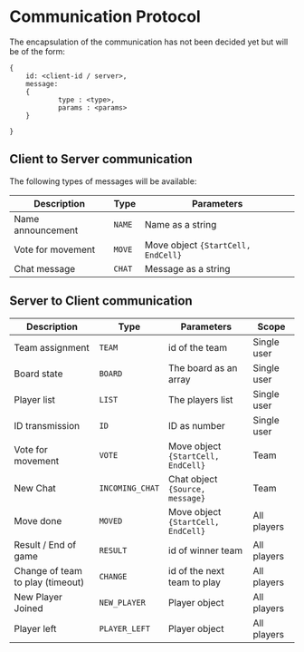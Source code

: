 # Communication Protocol

The encapsulation of the communication has not been decided yet but will be of the form:
```
{
	id: <client-id / server>,
	message:
	{
			type : <type>,
			params : <params>
	}

}
```

## Client to Server communication

The following types of messages will be available:

|Description	|Type| Parameters |
|----------		|------|--------|
|Name announcement	| `NAME`| Name as a string|
|Vote for movement | `MOVE` | Move object `{StartCell, EndCell}`|
|Chat message | `CHAT`| Message as a string|

## Server to Client communication
|Description	|Type|Parameters|Scope|
|----------		|------|------|-------|
|Team assignment | `TEAM`| id of the team | Single user|
|Board state | `BOARD` | The board as an array| Single user|
|Player list | `LIST` | The players list | Single user|
|ID transmission | `ID` | ID as number | Single user|
|Vote for movement | `VOTE` |Move object `{StartCell, EndCell}`| Team|
| New Chat | `INCOMING_CHAT` | Chat object `{Source, message}`| Team |
| Move done | `MOVED` |Move object `{StartCell, EndCell}` | All players|
|Result / End of game | `RESULT` | id of winner team | All players|
| Change of team to play (timeout) | `CHANGE` | id of the next team to play | All players |
| New Player Joined | `NEW_PLAYER` | Player object |All players |
| Player left | `PLAYER_LEFT` | Player object | All players |
